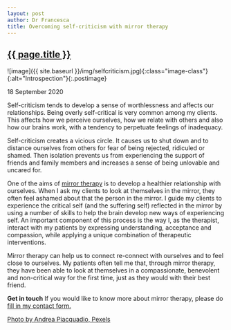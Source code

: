 ```yaml
---
layout: post
author: Dr Francesca
title: Overcoming self-criticism with mirror therapy
---
```


 <h2 class="postheader"><a href="{{ site.baseurl }}{{ page.url }}">{{ page.title }}</a></h2>


![image]({{ site.baseurl }}/img/selfcriticism.jpg){:class="image-class"}{:alt="Introspection"}{:.postimage}

<p class="blogdate">18 September 2020</p>


Self-criticism tends to develop a sense of worthlessness and affects our relationships. Being overly self-critical is very common among my clients. This affects how we perceive ourselves, how we relate with others and also how our  brains work, with a tendency to perpetuate feelings of inadequacy.

Self-criticism creates a vicious circle. It causes us to shut down and to distance ourselves from others for fear of being rejected, ridiculed or shamed. Then isolation prevents us from experiencing the support of friends and family members and increases a sense of being unlovable and uncared for.

One of the aims of <a href="https://drfrancesca.co.uk/2020/05/25/Try-mirror-therapy.html">mirror therapy</a> is to develop a healthier relationship with ourselves. When I ask my clients to look at themselves in the mirror, they often feel ashamed about that the person in the mirror. I guide my clients to experience the critical self (and the suffering self) reflected in the mirror by using a number of skills to help the brain develop new ways of experiencing self. An important component of this process is the way I, as the therapist, interact with my patients by expressing understanding, acceptance and compassion, while applying a unique combination of therapeutic interventions.

Mirror therapy can help us to connect re-connect with ourselves and to feel close to ourselves. My patients often tell me that, through mirror therapy, they have been able to look at themselves in a compassionate, benevolent and non-critical way for the first time, just as they would with their best friend.



<strong>Get in touch</strong>
If you would like to know more about mirror therapy, please do <a href="https://drfrancesca.co.uk/contact">fill in my contact form.</a>


<a href="https://www.pexels.com/photo/photo-of-woman-looking-at-the-mirror-774866/?utm_content=attributionCopyText&utm_medium=referral&utm_source=pexels">Photo by Andrea Piacquadio, Pexels</a>



<br>
<div class="sharethis-inline-share-buttons"></div>
<br>
